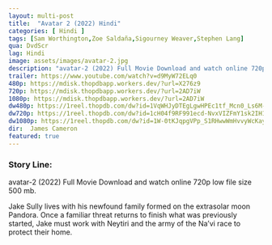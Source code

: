 ```yaml
---
layout: multi-post
title:  "Avatar 2 (2022) Hindi"
categories: [ Hindi ]
tags: [Sam Worthington,Zoe Saldaña,Sigourney Weaver,Stephen Lang]
qua: DvdScr
lag: Hindi
image: assets/images/avatar-2.jpg
description: "avatar-2 (2022) Full Movie Download and watch online 720p low file size 500 mb."
trailer: https://www.youtube.com/watch?v=d9MyW72ELq0
480p: https://mdisk.thopdbapp.workers.dev/?url=X276z9
720p: https://mdisk.thopdbapp.workers.dev/?url=2AD7iW
1080p: https://mdisk.thopdbapp.workers.dev/?url=2AD7iW
dw480p: https://1reel.thopdb.com/dw?id=1VqWHJyDTEgLgwHPEc1tf_Mcn0_Ls6M-a
dw720p: https://1reel.thopdb.com/dw?id=1cH04f9RF991ecd-NvxVIZFmY1sk2IH1I
dw1080p: https://1reel.thopdb.com/dw?id=1W-0tKJqpgVPp_S1RHwwWmHvvyWcKay9_
dir:  James Cameron
featured: true
---
```


### Story Line:
avatar-2 (2022) Full Movie Download and watch online 720p low file size 500 mb.

Jake Sully lives with his newfound family formed on the extrasolar moon Pandora. Once a familiar threat returns to finish what was previously started, Jake must work with Neytiri and the army of the Na’vi race to protect their home.



